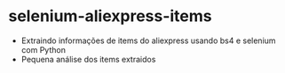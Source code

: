 # selenium-aliexpress-items

- Extraindo informações de items do aliexpress usando bs4 e selenium com Python
- Pequena análise dos items extraidos 
